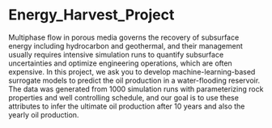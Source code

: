 # Energy_Harvest_Project
Multiphase flow in porous media governs the recovery of subsurface energy including hydrocarbon and geothermal, and their management usually requires intensive simulation runs to quantify subsurface uncertainties and optimize engineering operations, which are often expensive. In this project, we ask you to develop machine-learning-based surrogate models to predict the oil production in a water-flooding reservoir. The data was generated from 1000 simulation runs with parameterizing rock properties and well controlling schedule, and our goal is to use these attributes to infer the ultimate oil production after 10 years and also the yearly oil production.
